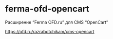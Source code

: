 # ferma-ofd-opencart
Расширение “Ferma OFD.ru” для CMS “OpenCart”

https://ofd.ru/razrabotchikam/cms-opencart
